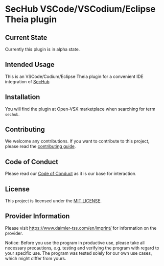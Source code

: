 <!-- SPDX-License-Identifier: MIT -->

# SecHub VSCode/VSCodium/Eclipse Theia plugin

## Current State
Currently this plugin is in alpha state.

## Intended Usage

This is an VSCode/Codium/Eclipse Theia plugin for a convenient IDE integration of [SecHub](https://github.com/daimler/sechub)  

## Installation
You will find the plugin at Open-VSX marketplace when searching for term `sechub`.

## Contributing

We welcome any contributions.
If you want to contribute to this project, please read the [contributing guide](CONTRIBUTING.md).

## Code of Conduct

Please read our [Code of Conduct](https://github.com/Daimler/daimler-foss/blob/master/CODE_OF_CONDUCT.md) as it is our base for interaction.

## License

This project is licensed under the [MIT LICENSE](LICENSE).

## Provider Information

Please visit <https://www.daimler-tss.com/en/imprint/> for information on the provider.

Notice: Before you use the program in productive use, please take all necessary precautions,
e.g. testing and verifying the program with regard to your specific use.
The program was tested solely for our own use cases, which might differ from yours.


